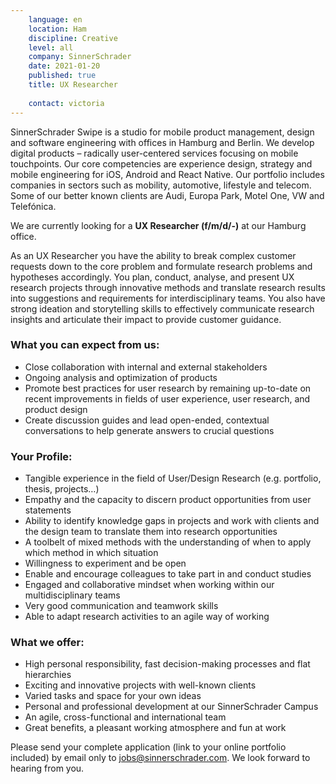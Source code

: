 ```yaml
---
    language: en
    location: Ham
    discipline: Creative
    level: all
    company: SinnerSchrader
    date: 2021-01-20
    published: true
    title: UX Researcher
     
    contact: victoria
---
```


SinnerSchrader Swipe is a studio for mobile product management, design and software engineering with offices in Hamburg and Berlin. We develop digital products – radically user-centered services focusing on mobile touchpoints. Our core competencies are experience design, strategy and mobile engineering for iOS, Android and React Native. Our portfolio includes companies in sectors such as mobility, automotive, lifestyle and telecom. Some of our better known clients are Audi, Europa Park, Motel One, VW and Telefónica.

We are currently looking for a **UX Researcher (f/m/d/-)** at our Hamburg office.

As an UX Researcher you have the ability to break complex customer requests down to the core problem and formulate research problems and hypotheses accordingly. You plan, conduct, analyse, and present UX research projects through innovative methods and translate research results into suggestions and requirements for interdisciplinary teams. You also have strong ideation and storytelling skills to effectively communicate research insights and articulate their impact to provide customer guidance.

### What you can expect from us:

- Close collaboration with internal and external stakeholders
- Ongoing analysis and optimization of products
- Promote best practices for user research by remaining up-to-date on recent improvements in fields of user experience, user research, and product design
- Create discussion guides and lead open-ended, contextual conversations to help generate answers to crucial questions

### Your Profile:

- Tangible experience in the field of User/Design Research (e.g. portfolio, thesis, projects…) 
- Empathy and the capacity to discern product opportunities from user statements
- Ability to identify knowledge gaps in projects and work with clients and the design team to translate them into research opportunities
- A toolbelt of mixed methods with the understanding of when to apply which method in which situation
- Willingness to experiment and be open
- Enable and encourage colleagues to take part in and conduct studies
- Engaged and collaborative mindset when working within our multidisciplinary teams  
- Very good communication and teamwork skills
- Able to adapt research activities to an agile way of working

### What we offer:

- High personal responsibility, fast decision-making processes and flat hierarchies
- Exciting and innovative projects with well-known clients
- Varied tasks and space for your own ideas
- Personal and professional development at our SinnerSchrader Campus
- An agile, cross-functional and international team
- Great benefits, a pleasant working atmosphere and fun at work

Please send your complete application (link to your online portfolio included) by email only to <jobs@sinnerschrader.com>. We look forward to hearing from you.
